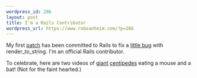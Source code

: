 ```yaml
--- 
wordpress_id: 286
layout: post
title: I'm a Rails Contributor
wordpress_url: https://www.robsanheim.com/?p=286
---
```

My first <a href="https://dev.rubyonrails.org/changeset/5591">patch</a> has been committed to Rails to fix a <a href="https://dev.rubyonrails.org/ticket/6658">little bug</a> with render_to_string.  I'm an official Rails contributor.

To celebrate, here are two videos of <a href="https://www.youtube.com/watch?v=8CL2hetqpfg">giant</a> <a href="https://video.google.com/videoplay?docid=8313878609430213933">centipedes</a> eating a mouse and a bat!  (Not for the faint hearted.)
